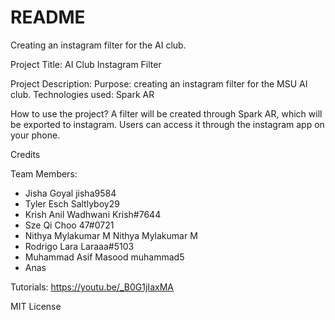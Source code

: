 # README
Creating an instagram filter for the AI club.

Project Title: AI Club Instagram Filter

Project Description: 
Purpose: creating an instagram filter for the MSU AI club.
Technologies used: Spark AR

How to use the project?
A filter will be created through Spark AR, which will be exported to instagram. Users can access it through the instagram app on your phone.

Credits

Team Members:
- Jisha Goyal            jisha9584
- Tyler Esch             Saltlyboy29
- Krish Anil Wadhwani    Krish#7644
- Sze Qi Choo            47#0721
- Nithya Mylakumar M     Nithya Mylakumar M
- Rodrigo Lara           Laraaa#5103
- Muhammad Asif Masood   muhammad5
- Anas

Tutorials: https://youtu.be/_B0G1jIaxMA

MIT License
